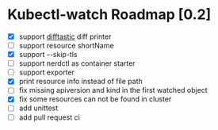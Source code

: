 # Kubectl-watch Roadmap [0.2]

- [x] support [difftastic](https://github.com/Wilfred/difftastic/) diff printer
- [ ] support resource shortName
- [x] support --skip-tls
- [ ] support nerdctl as container starter
- [ ] support exporter
- [x] print resource info instead of file path
- [ ] fix missing apiversion and kind in the first watched object
- [x] fix some resources can not be found in cluster
- [ ] add unittest
- [ ] add pull request ci

